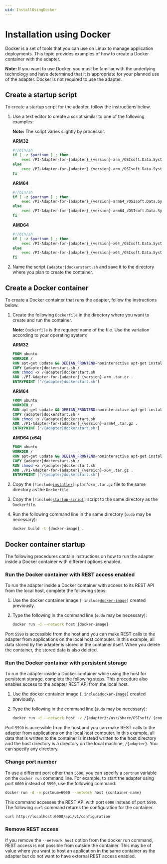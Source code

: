 ```yaml
---
uid: InstallUsingDocker
---
```


# Installation using Docker

Docker is a set of tools that you can use on Linux to manage application deployments. This topic provides examples of how to create a Docker container with the adapter.

**Note:** If you want to use Docker, you must be familiar with the underlying technology and have determined that it is appropriate for your planned use of the adapter. Docker is not required to use the adapter.

## Create a startup script

To create a startup script for the adapter, follow the instructions below.

1. Use a text editor to create a script similar to one of the following examples:

    **Note:** The script varies slightly by processor.

    <!-- PRERELEASE REMINDER: Update {adapter} and {version} placeholders. Example: bacnet, 1.1.0.192 -->
    
    **ARM32**

    ```bash
    #!/bin/sh
    if [ -z $portnum ] ; then
        exec /PI-Adapter-for-{adapter}_{version}-arm_/OSIsoft.Data.System.Host
    else
        exec /PI-Adapter-for-{adapter}_{version}-arm_/OSIsoft.Data.System.Host --port:$portnum
    fi
    ```

    **ARM64**

    ```bash
    #!/bin/sh
    if [ -z $portnum ] ; then
        exec /PI-Adapter-for-{adapter}_{version}-arm64_/OSIsoft.Data.System.Host
    else
        exec /PI-Adapter-for-{adapter}_{version}-arm64_/OSIsoft.Data.System.Host --port:$portnum
    fi
    ```

    **AMD64**
            
    ```bash
    #!/bin/sh
    if [ -z $portnum ] ; then
        exec /PI-Adapter-for-{adapter}_{version}-x64_/OSIsoft.Data.System.Host
    else
        exec /PI-Adapter-for-{adapter}_{version}-x64_/OSIsoft.Data.System.Host --port:$portnum
    fi
    ```

2. Name the script `{adapter}dockerstart.sh` and save it to the directory where you plan to create the container.

    <!-- PRERELEASE REMINDER: Update {adapter} placeholders. Example: bacnet -->

## Create a Docker container

To create a Docker container that runs the adapter, follow the instructions below.

1. Create the following `Dockerfile` in the directory where you want to create and run the container.

    **Note:** `Dockerfile` is the required name of the file. Use the variation according to your operating system:

    <!-- PRERELEASE REMINDER: Update {adapter} and {version} placeholders. Example: bacnet, 1.1.0.192 -->

    **ARM32**
    
    ```dockerfile
    FROM ubuntu
    WORKDIR /
    RUN apt-get update && DEBIAN_FRONTEND=noninteractive apt-get install -y ca-certificates libicu60 libssl1.1 curl
    COPY {adapter}dockerstart.sh /
    RUN chmod +x /{adapter}dockerstart.sh
    ADD ./PI-Adapter-for-{adapter}_{version}-arm_.tar.gz .
    ENTRYPOINT ["/{adapter}dockerstart.sh"]
    ```

    **ARM64**

    ```dockerfile
    FROM ubuntu
    WORKDIR /
    RUN apt-get update && DEBIAN_FRONTEND=noninteractive apt-get install -y ca-certificates libicu66 libssl1.1 curl
    COPY {adapter}dockerstart.sh /
    RUN chmod +x /{adapter}dockerstart.sh
    ADD ./PI-Adapter-for-{adapter}_{version}-arm64_.tar.gz .
    ENTRYPOINT ["/{adapter}dockerstart.sh"]
    ```
    
	**AMD64 (x64)**

    ```dockerfile
    FROM ubuntu
    WORKDIR /
    RUN apt-get update && DEBIAN_FRONTEND=noninteractive apt-get install -y ca-certificates libicu66 libssl1.1 curl
    COPY {adapter}dockerstart.sh /
    RUN chmod +x /{adapter}dockerstart.sh
    ADD ./PI-Adapter-for-{adapter}_{version}-x64_.tar.gz .
    ENTRYPOINT ["/{adapter}dockerstart.sh"]
    ```

2. Copy the <code>[!include[installer](../_includes/inline/installer-name.md)]-<var>platform</var>_.tar.gz</code> file to the same directory as the `Dockerfile`.

3. Copy the <code>[!include[startup-script](../_includes/inline/startup-script.md)]</code> script to the same directory as the `Dockerfile`.

4. Run the following command line in the same directory (`sudo` may be necessary):

	<!-- PRERELEASE REMINDER: Customize for {docker-image}. Example:bacnetadapter -->

    ```bash
    docker build -t {docker-image} .
    ```

## Docker container startup

The following procedures contain instructions on how to run the adapter inside a Docker container with different options enabled.

### Run the Docker container with REST access enabled

To run the adapter inside a Docker container with access to its REST API from the local host, complete the following steps:

1. Use the docker container image <code>[!include[docker-image](../_includes/inline/docker-image.md)]</code> created previously.

2. Type the following in the command line (`sudo` may be necessary):

	<!-- PRERELEASE REMINDER: Customize for {docker-image}. Example:bacnetadapter -->

    ```bash
    docker run -d --network host {docker-image}
    ```

Port `5590` is accessible from the host and you can make REST calls to the adapter from applications on the local host computer. In this example, all data stored by the adapter is stored in the container itself. When you delete the container, the stored data is also deleted.

### Run the Docker container with persistent storage

To run the adapter inside a Docker container while using the host for persistent storage, complete the following steps. This procedure also enables access to the adapter REST API from the local host.

1. Use the docker container image <code>[!include[docker-image](../_includes/inline/docker-image.md)]</code> created previously.

2. Type the following in the command line (`sudo` may be necessary):

	<!-- PRERELEASE REMINDER: Customize for {adapter} and {container-name}. Example:bacnetadapter, bacnet -->

    ```bash
    docker run -d --network host -v /{adapter}:/usr/share/OSIsoft/ {container-name}
    ```

Port `5590` is accessible from the host and you can make REST calls to the adapter from applications on the local host computer. In this example, all data that is written to the container is instead written to the host directory and the host directory is a directory on the local machine, <!-- customize -->`/{adapter}`. You can specify any directory.

### Change port number

To use a different port other than `5590`, you can specify a `portnum` variable on the `docker run` command line. For example, to start the adapter using port `6000` instead of `5590`, use the following command:

<!-- PRERELEASE REMINDER: Customize for {container-name}. Example:bacnetadapter -->

```bash
docker run -d -e portnum=6000 --network host {container-name}
```

This command accesses the REST API with port `6000` instead of port `5590`. The following `curl` command returns the configuration for the container.

```bash
curl http://localhost:6000/api/v1/configuration
```

### Remove REST access

If you remove the `--network host` option from the docker run command, REST access is not possible from outside the container. This may be of value where you want to host an application in the same container as the adapter but do not want to have external REST access enabled.

